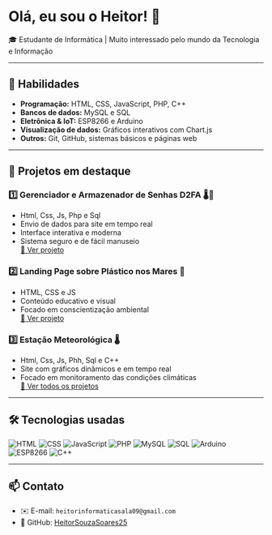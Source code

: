 # Olá, eu sou o Heitor! 👋

🎓 Estudante de Informática | Muito interessado pelo mundo da Tecnologia e Informação  

---

## 🔧 Habilidades
- **Programação:** HTML, CSS, JavaScript, PHP, C++  
- **Bancos de dados:** MySQL e SQL  
- **Eletrônica & IoT:** ESP8266 e Arduino  
- **Visualização de dados:** Gráficos interativos com Chart.js  
- **Outros:** Git, GitHub, sistemas básicos e páginas web  

---

## 🚀 Projetos em destaque

### 1️⃣ Gerenciador e Armazenador de Senhas D2FA 🌡🔐
- Html, Css, Js, Php e Sql  
- Envio de dados para site em tempo real  
- Interface interativa e moderna  
- Sistema seguro e de fácil manuseio  
[📁 Ver projeto](https://heitor.wuaze.com/?i=2)

### 2️⃣ Landing Page sobre Plástico nos Mares 🐠
- HTML, CSS e JS  
- Conteúdo educativo e visual  
- Focado em conscientização ambiental  
[📁 Ver projeto](#)

### 3️⃣ Estação Meteorológica 🌡  
- Html, Css, Js, Phh, Sql e C++  
- Site com gráficos dinâmicos e em tempo real
- Focado em monitoramento das condições climáticas  
[📁 Ver todos os projetos](#)

---

## 🛠️ Tecnologias usadas
![HTML](https://img.shields.io/badge/HTML5-E34F26?style=for-the-badge&logo=html5&logoColor=white)
![CSS](https://img.shields.io/badge/CSS3-1572B6?style=for-the-badge&logo=css3&logoColor=white)
![JavaScript](https://img.shields.io/badge/JavaScript-F7DF1E?style=for-the-badge&logo=javascript&logoColor=black)
![PHP](https://img.shields.io/badge/PHP-777BB4?style=for-the-badge&logo=php&logoColor=white)
![MySQL](https://img.shields.io/badge/MySQL-4479A1?style=for-the-badge&logo=mysql&logoColor=white)
![SQL](https://img.shields.io/badge/SQL-4479A1?style=for-the-badge&logo=mysql&logoColor=white)
![Arduino](https://img.shields.io/badge/Arduino-00979C?style=for-the-badge&logo=arduino&logoColor=white)
![ESP8266](https://img.shields.io/badge/ESP8266-FF6F00?style=for-the-badge&logo=esp8266&logoColor=white)
![C++](https://img.shields.io/badge/C++-00599C?style=for-the-badge&logo=c%2B%2B&logoColor=white)

---

## 📫 Contato
- ✉️ E-mail: `heitorinformaticasala09@gmail.com`    
- 🐙 GitHub: [HeitorSouzaSoares25](https://github.com/HeitorSouzaSoares25)
